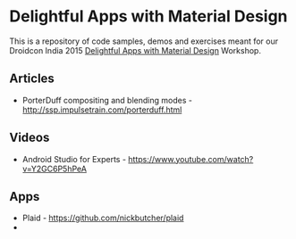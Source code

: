 # Delightful Apps with Material Design

This is a repository of code samples, demos and exercises meant for our Droidcon India 2015 [Delightful Apps with Material Design](https://droidcon.in/2015/material-design-workshop) Workshop.

## Articles
* PorterDuff compositing and blending modes - http://ssp.impulsetrain.com/porterduff.html

## Videos
* Android Studio for Experts - https://www.youtube.com/watch?v=Y2GC6P5hPeA

## Apps
* Plaid - https://github.com/nickbutcher/plaid
* 
